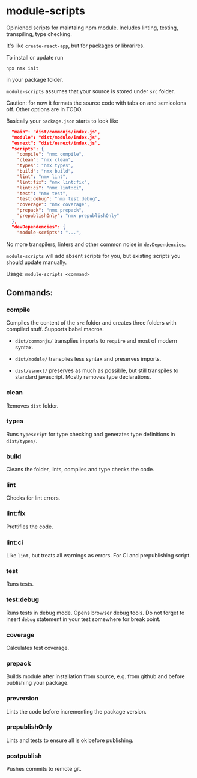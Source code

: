 # module-scripts

Opinioned scripts for maintaing npm module. Includes linting, testing, transpiling, type checking.

It's like `create-react-app`, but for packages or librarires.

To install or update run
```
npx nmx init
```
in your package folder.

`module-scripts` assumes that your source is stored under `src` folder.

Caution: for now it formats the source code with tabs on and semicolons off. Other options are in TODO.

Basically your `package.json` starts to look like
```json
  "main": "dist/commonjs/index.js",
  "module": "dist/module/index.js",
  "esnext": "dist/esnext/index.js",
  "scripts": {
    "compile": "nmx compile",
    "clean": "nmx clean",
    "types": "nmx types",
    "build": "nmx build",
    "lint": "nmx lint",
    "lint:fix": "nmx lint:fix",
    "lint:ci": "nmx lint:ci",
    "test": "nmx test",
    "test:debug": "nmx test:debug",
    "coverage": "nmx coverage",
    "prepack": "nmx prepack",
    "prepublishOnly": "nmx prepublishOnly"
  },
  "devDependencies": {
    "module-scripts": "...",
```

No more transpilers, linters and other common noise in `devDependencies`.

`module-scripts` will add absent scripts for you, but existing scripts you should update manually.

Usage: `module-scripts <command>`

## Commands:

### compile

Compiles the content of the `src` folder and creates three folders with compiled stuff. Supports babel macros.

- `dist/commonjs/`
transplies imports to `require` and most of modern syntax.

- `dist/module/`
transplies less syntax and preserves imports.

- `dist/esnext/`
preserves as much as possible, but still transpiles to standard javascript. Mostly removes type declarations.

### clean

Removes `dist` folder.

### types

Runs `typescript` for type checking and generates type definitions in `dist/types/`.

### build

Cleans the folder, lints, compiles and type checks the code.

### lint

Checks for lint errors.

### lint:fix

Prettifies the code.

### lint:ci

Like `lint`, but treats all warnings as errors. For CI and prepublishing script.

### test

Runs tests.

### test:debug

Runs tests in debug mode. Opens browser debug tools. Do not forget to insert `debug` statement in your test somewhere for break point.

### coverage

Calculates test coverage.

### prepack

Builds module after installation from source, e.g. from github and before publishing your package.

### preversion

Lints the code before incrementing the package version.

### prepublishOnly

Lints and tests to ensure all is ok before publishing.

### postpublish

Pushes commits to remote git.
